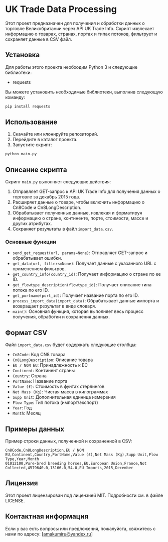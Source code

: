 # UK Trade Data Processing

Этот проект предназначен для получения и обработки данных о торговле Великобритании через API UK Trade Info. Скрипт извлекает информацию о товарах, странах, портах и типах потоков, фильтрует и сохраняет данные в CSV файл.

## Установка

Для работы этого проекта необходим Python 3 и следующие библиотеки:

- requests

Вы можете установить необходимые библиотеки, выполнив следующую команду:

```bash
pip install requests
```

## Использование

1. Скачайте или клонируйте репозиторий.
2. Перейдите в каталог проекта.
3. Запустите скрипт:

```bash
python main.py
```

## Описание скрипта

Скрипт `main.py` выполняет следующие действия:

1. Отправляет GET-запрос к API UK Trade Info для получения данных о торговле за декабрь 2015 года.
2. Расширяет данные о товаре, чтобы включить информацию о Cn8Code и Cn8LongDescription.
3. Обрабатывает полученные данные, извлекая и форматируя информацию о стране, континенте, порте, стоимости, массе и других атрибутах.
4. Сохраняет результаты в файл `import_data.csv`.

### Основные функции

- `send_get_request(url, params=None)`: Отправляет GET-запрос и обрабатывает ошибки.
- `get_data(url, filters=None)`: Получает данные с указанного URL с применением фильтров.
- `get_country_info(country_id)`: Получает информацию о стране по ее ID.
- `get_flowtype_description(flowtype_id)`: Получает описание типа потока по его ID.
- `get_portname(port_id)`: Получает название порта по его ID.
- `process_import_data(import_data)`: Обрабатывает данные импорта и возвращает результат в виде словаря.
- `main()`: Основная функция, которая выполняет весь процесс получения, обработки и сохранения данных.

## Формат CSV

Файл `import_data.csv` будет содержать следующие столбцы:

- `Cn8Code`: Код CN8 товара
- `Cn8LongDescription`: Описание товара
- `EU / NON EU`: Принадлежность к ЕС
- `Continent`: Континент страны
- `Country`: Страна
- `PortName`: Название порта
- `Value (£)`: Стоимость в фунтах стерлингов
- `Net Mass (Kg)`: Чистая масса в килограммах
- `Supp Unit`: Дополнительная единица измерения
- `Flow Type`: Тип потока (импорт/экспорт)
- `Year`: Год
- `Month`: Месяц

## Примеры данных

Пример строки данных, полученной и сохраненной в CSV:

```csv
Cn8Code,Cn8LongDescription,EU / NON EU,Continent,Country,PortName,Value (£),Net Mass (Kg),Supp Unit,Flow Type,Year,Month
01012100,Pure-bred breeding horses,EU,European Union,France,Not Collected,4579640.0,13166.0,54.0,EU Imports,2015,December
```

## Лицензия

Этот проект лицензирован под лицензией MIT. Подробности см. в файле LICENSE.

## Контактная информация

Если у вас есть вопросы или предложения, пожалуйста, свяжитесь с нами по адресу: [amakumiru@yandex.ru]
```

